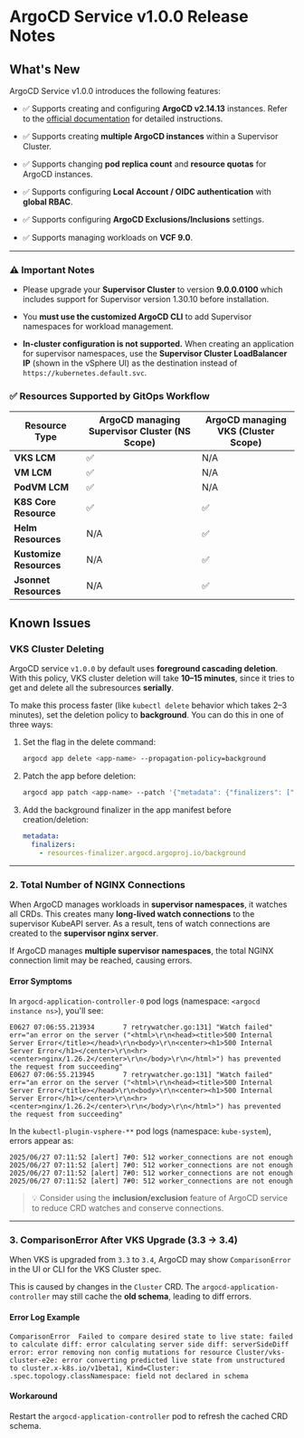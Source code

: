 
# ArgoCD Service v1.0.0 Release Notes

## What's New

ArgoCD Service v1.0.0 introduces the following features:

- ✅ Supports creating and configuring **ArgoCD v2.14.13** instances.
  Refer to the [official documentation](https://techdocs.broadcom.com/us/en/vmware-cis/vcf/vsphere-supervisor-services-and-standalone-components/latest/using-supervisor-services/using-argo-cd-service.html) for detailed instructions.

- ✅ Supports creating **multiple ArgoCD instances** within a Supervisor Cluster.

- ✅ Supports changing **pod replica count** and **resource quotas** for ArgoCD instances.

- ✅ Supports configuring **Local Account / OIDC authentication** with **global RBAC**.

- ✅ Supports configuring **ArgoCD Exclusions/Inclusions** settings.

- ✅ Supports managing workloads on **VCF 9.0**.

---

### ⚠️ Important Notes

- Please upgrade your **Supervisor Cluster** to version **9.0.0.0100** which includes support for Supervisor version 1.30.10 before installation.

- You **must use the customized ArgoCD CLI** to add Supervisor namespaces for workload management.

- **In-cluster configuration is not supported.** When creating an application for supervisor namespaces, use the **Supervisor Cluster LoadBalancer IP** (shown in the vSphere UI) as the destination instead of `https://kubernetes.default.svc`.

### ✅ Resources Supported by GitOps Workflow

| Resource Type         | ArgoCD managing Supervisor Cluster (NS Scope) | ArgoCD managing VKS (Cluster Scope) |
|-----------------------|-----------------------------------------------|--------------------------------------|
| **VKS LCM**           | ✅                                            | N/A                                  |
| **VM LCM**            | ✅                                            | N/A                                  |
| **PodVM LCM**         | ✅                                            | N/A                                  |
| **K8S Core Resource** | ✅                                            | ✅                                   |
| **Helm Resources**    | N/A                                           | ✅                                   |
| **Kustomize Resources** | N/A                                         | ✅                                   |
| **Jsonnet Resources** | N/A                                           | ✅                                   |

## Known Issues

### VKS Cluster Deleting

ArgoCD service `v1.0.0` by default uses **foreground cascading deletion**. With this policy, VKS cluster deletion will take **10–15 minutes**, since it tries to get and delete all the subresources **serially**.

To make this process faster (like `kubectl delete` behavior which takes 2–3 minutes), set the deletion policy to **background**. You can do this in one of three ways:

1. Set the flag in the delete command:
   ```bash
   argocd app delete <app-name> --propagation-policy=background
   ```

2. Patch the app before deletion:
   ```bash
   argocd app patch <app-name> --patch '{"metadata": {"finalizers": ["resources-finalizer.argocd.argoproj.io/background"]}}' --type merge
   ```

3. Add the background finalizer in the app manifest before creation/deletion:
   ```yaml
   metadata:
     finalizers:
       - resources-finalizer.argocd.argoproj.io/background
   ```

---

### 2. Total Number of NGINX Connections

When ArgoCD manages workloads in **supervisor namespaces**, it watches all CRDs. This creates many **long-lived watch connections** to the supervisor KubeAPI server. As a result, tens of watch connections are created to the **supervisor nginx server**.

If ArgoCD manages **multiple supervisor namespaces**, the total NGINX connection limit may be reached, causing errors.

#### Error Symptoms

In `argocd-application-controller-0` pod logs (namespace: `<argocd instance ns>`), you'll see:

```
E0627 07:06:55.213934       7 retrywatcher.go:131] "Watch failed" err="an error on the server ("<html>\r\n<head><title>500 Internal Server Error</title></head>\r\n<body>\r\n<center><h1>500 Internal Server Error</h1></center>\r\n<hr><center>nginx/1.26.2</center>\r\n</body>\r\n</html>") has prevented the request from succeeding"
E0627 07:06:55.213945       7 retrywatcher.go:131] "Watch failed" err="an error on the server ("<html>\r\n<head><title>500 Internal Server Error</title></head>\r\n<body>\r\n<center><h1>500 Internal Server Error</h1></center>\r\n<hr><center>nginx/1.26.2</center>\r\n</body>\r\n</html>") has prevented the request from succeeding"
```

In the `kubectl-plugin-vsphere-**` pod logs (namespace: `kube-system`), errors appear as:

```
2025/06/27 07:11:52 [alert] 7#0: 512 worker_connections are not enough
2025/06/27 07:11:52 [alert] 7#0: 512 worker_connections are not enough
2025/06/27 07:11:52 [alert] 7#0: 512 worker_connections are not enough
2025/06/27 07:11:52 [alert] 7#0: 512 worker_connections are not enough
```

> 💡 Consider using the **inclusion/exclusion** feature of ArgoCD service to reduce CRD watches and conserve connections.

---

### 3. ComparisonError After VKS Upgrade (3.3 → 3.4)

When VKS is upgraded from `3.3` to `3.4`, ArgoCD may show `ComparisonError` in the UI or CLI for the VKS Cluster spec.

This is caused by changes in the `Cluster` CRD. The `argocd-application-controller` may still cache the **old schema**, leading to diff errors.

#### Error Log Example

```
ComparisonError  Failed to compare desired state to live state: failed to calculate diff: error calculating server side diff: serverSideDiff error: error removing non config mutations for resource Cluster/vks-cluster-e2e: error converting predicted live state from unstructured to cluster.x-k8s.io/v1beta1, Kind=Cluster: .spec.topology.classNamespace: field not declared in schema
```

#### Workaround

Restart the `argocd-application-controller` pod to refresh the cached CRD schema.
